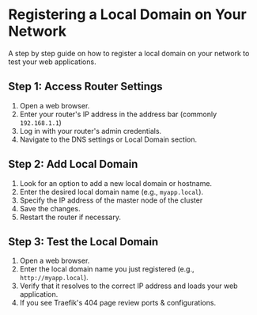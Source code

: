 # Registering a Local Domain on Your Network

A step by step guide on how to register a local domain on your network to test your web applications.

## Step 1: Access Router Settings
1. Open a web browser.
2. Enter your router's IP address in the address bar (commonly `192.168.1.1`)
3. Log in with your router's admin credentials.
4. Navigate to the DNS settings or Local Domain section.

## Step 2: Add Local Domain
1. Look for an option to add a new local domain or hostname.
2. Enter the desired local domain name (e.g., `myapp.local`).
3. Specify the IP address of the master node of the cluster
4. Save the changes.
5. Restart the router if necessary.

## Step 3: Test the Local Domain
1. Open a web browser.
2. Enter the local domain name you just registered (e.g., `http://myapp.local`).
3. Verify that it resolves to the correct IP address and loads your web application.
4. If you see Traefik's  404 page review ports & configurations.